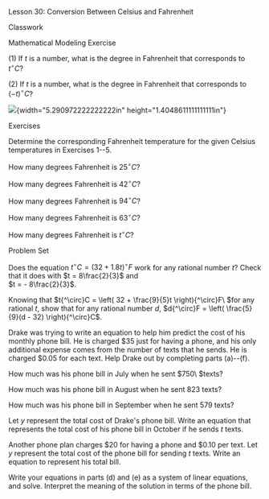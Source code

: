Lesson 30: Conversion Between Celsius and Fahrenheit

Classwork

Mathematical Modeling Exercise

(1) If $t$ is a number, what is the degree in Fahrenheit that
    corresponds to $t{^\circ}C$?

(2) If $t$ is a number, what is the degree in Fahrenheit that
    corresponds to $( - t){^\circ}C$?

![](.\grade8lessonsmd\media/media/image1.png){width="5.290972222222222in"
height="1.4048611111111111in"}

Exercises

Determine the corresponding Fahrenheit temperature for the given Celsius
temperatures in Exercises 1--5.

How many degrees Fahrenheit is $25{^\circ}C$?

How many degrees Fahrenheit is $42{^\circ}C$?

How many degrees Fahrenheit is $94{^\circ}C$?

How many degrees Fahrenheit is $63{^\circ}C$?

How many degrees Fahrenheit is $t{^\circ}C$?

Problem Set

Does the equation $t{^\circ}C = (32 + 1.8t){^\circ}F$ work for any
rational number $t$? Check that it does with $t = 8\frac{2}{3}$ and\
$t = - 8\frac{2}{3}$.

Knowing that
$t{^\circ}C = \left( 32 + \frac{9}{5}t \right){^\circ}F\ $for any
rational $t$, show that for any rational number $d$,
$d{^\circ}F = \left( \frac{5}{9}(d - 32) \right){^\circ}C$.

Drake was trying to write an equation to help him predict the cost of
his monthly phone bill. He is charged $\$ 35$ just for having a phone,
and his only additional expense comes from the number of texts that he
sends. He is charged $\$ 0.05$ for each text. Help Drake out by
completing parts (a)--(f).

How much was his phone bill in July when he sent $750\ $texts?

How much was his phone bill in August when he sent $823$ texts?

How much was his phone bill in September when he sent $579$ texts?

Let $y$ represent the total cost of Drake's phone bill. Write an
equation that represents the total cost of his phone bill in October if
he sends $t$ texts.

Another phone plan charges $\$ 20$ for having a phone and $\$ 0.10$ per
text. Let $y$ represent the total cost of the phone bill for sending $t$
texts. Write an equation to represent his total bill.

Write your equations in parts (d) and (e) as a system of linear
equations, and solve. Interpret the meaning of the solution in terms of
the phone bill.
